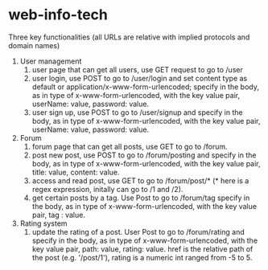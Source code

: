 # web-info-tech
Three key functionalities (all URLs are relative with implied protocols and domain names)
1. User management
    1. user page that can get all users, use GET request to go to /user
    2. user login, use POST to go to /user/login and set content type as default or application/x-www-form-urlencoded; specify in the body, as in type of x-www-form-urlencoded,
    with the key value pair, userName: value, password: value.
    3. user sign up, use POST to go to /user/signup and specify in the body, as in type of x-www-form-urlencoded, with the key value pair, userName: value, password: value.
2. Forum
    1. forum page that can get all posts, use GET to go to /forum.
    2. post new post, use POST to go to /forum/posting and specify in the body, as in type of x-www-form-urlencoded, with the key value pair, title: value, content: value.
    3. access and read post, use GET to go to /forum/post/* (* here is a regex expression, initally can go to /1 and /2).
    4. get certain posts by a tag. Use Post to go to /forum/tag specify in the body, as in type of x-www-form-urlencoded, with the key value pair, tag : value.
3. Rating system
    1. update the rating of a post. User Post to go to /forum/rating and specify in the body, as in type of x-www-form-urlencoded, with the key value pair, path: value, rating: value.
    href is the relative path of the post (e.g. '/post/1'), rating is a numeric int ranged from -5 to 5.